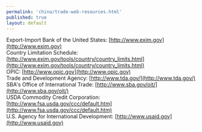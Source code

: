 ```yaml
---
permalink: 'china/trade-web-resources.html'
published: true
layout: default
---
```

Export-Import Bank of the United States: [http://www.exim.gov](http://www.exim.gov)  
Country Limitation Schedule: [http://www.exim.gov/tools/country/country_limits.html](http://www.exim.gov/tools/country/country_limits.html)   
OPIC: [http://www.opic.gov](http://www.opic.gov)  
Trade and Development Agency: [http://www.tda.gov/](http://www.tda.gov/)   
SBA's Office of International Trade: [http://www.sba.gov/oit/](http://www.sba.gov/oit/)  
USDA Commodity Credit Corporation: [http://www.fsa.usda.gov/ccc/default.htm](http://www.fsa.usda.gov/ccc/default.htm)  
U.S. Agency for International Development: [http://www.usaid.gov](http://www.usaid.gov)  
